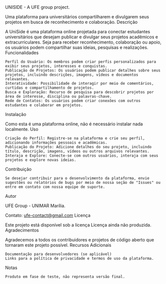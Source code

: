UNISIDE - A UFE group project.

Uma plataforma para universitários compartilharem e divulgarem seus projetos em busca de reconhecimento e colaboração.
Descrição

A UniSide é uma plataforma online projetada para conectar estudantes universitários que desejam publicar e divulgar seus projetos acadêmicos e extracurriculares. Seja para receber reconhecimento, colaboração ou apoio, os usuários podem compartilhar suas ideias, pesquisas e realizações.
Funcionalidades

    Perfil do Usuário: Os membros podem criar perfis personalizados para exibir seus projetos, interesses e conquistas.
    Publicação de Projetos: Os usuários podem publicar detalhes sobre seus projetos, incluindo descrições, imagens, vídeos e documentos relevantes.
    Interatividade: Possibilidade de interagir por meio de comentários, curtidas e compartilhamento de projetos.
    Busca e Exploração: Recurso de pesquisa para descobrir projetos por área de interesse, disciplina ou palavras-chave.
    Rede de Contatos: Os usuários podem criar conexões com outros estudantes e colaborar em projetos.

Instalação

Como esta é uma plataforma online, não é necessário instalar nada localmente.
Uso

    Criação do Perfil: Registre-se na plataforma e crie seu perfil, adicionando informações pessoais e acadêmicas.
    Publicação do Projeto: Adicione detalhes do seu projeto, incluindo título, descrição, imagens, vídeos ou outros arquivos relevantes.
    Interaja e Explore: Conecte-se com outros usuários, interaja com seus projetos e explore novas ideias.

Contribuição

    Se desejar contribuir para o desenvolvimento da plataforma, envie sugestões ou relatórios de bugs por meio de nossa seção de "Issues" ou entre em contato com nossa equipe de suporte.

Autor

UFE Group - UNIMAR Marília.

Contato: ufe-contact@gmail.com
Licença

Este projeto está disponível sob a licença Licença ainda não produzida.
Agradecimentos

Agradecemos a todos os contribuidores e projetos de código aberto que tornaram este projeto possível.
Recursos Adicionais

    Documentação para desenvolvedores (se aplicável)
    Links para a política de privacidade e termos de uso da plataforma.

Notas

    Produto em fase de teste, não representa versão final.
